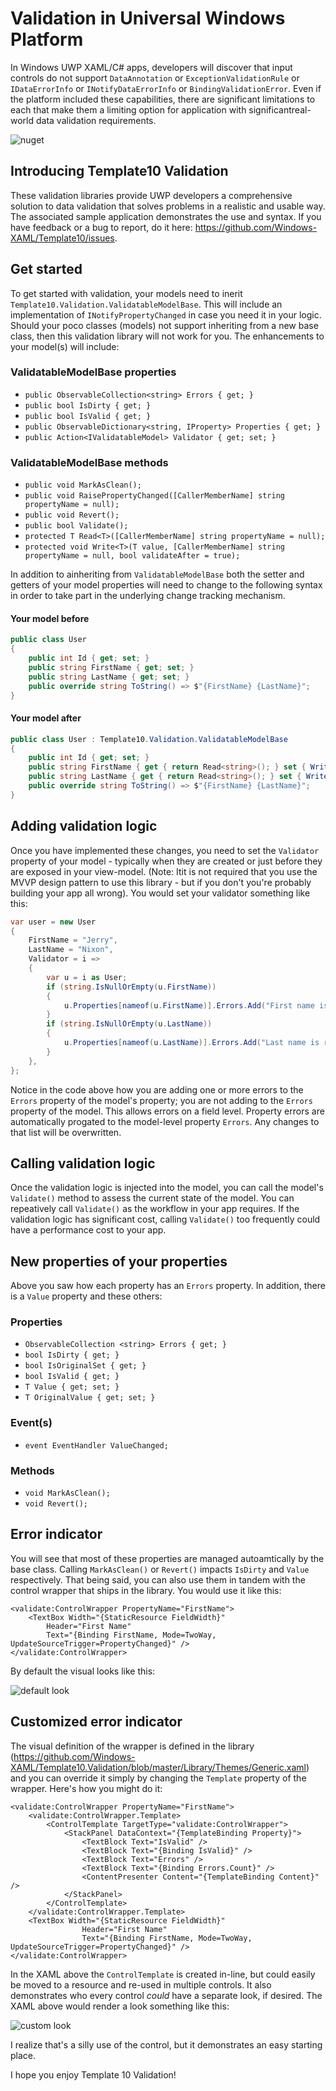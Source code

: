 # Validation in Universal Windows Platform

In Windows UWP XAML/C# apps, developers will discover that input controls do not support `DataAnnotation` or `ExceptionValidationRule` or `IDataErrorInfo` or `INotifyDataErrorInfo` or `BindingValidationError`. Even if the platform included these capabilities, there are significant limitations to each that make them a limiting option for application with significantreal-world data validation requirements.

![nuget](https://github.com/Windows-XAML/Template10.Validation/raw/master/Assets/Nuget.png)

## Introducing Template10 Validation

These validation libraries provide UWP developers a comprehensive solution to data validation that solves problems in a realistic and usable way. The associated sample application demonstrates the use and syntax. If you have feedback or a bug to report, do it here: https://github.com/Windows-XAML/Template10/issues. 

## Get started

To get started with validation, your models need to inerit `Template10.Validation.ValidatableModelBase`. This will include an implementation of `INotifyPropertyChanged` in case you need it in your logic. Should your poco classes (models) not support inheriting from a new base class, then this validation library will not work for you. The enhancements to your model(s) will include:

### ValidatableModelBase properties

* `public ObservableCollection<string> Errors { get; }`
* `public bool IsDirty { get; }`
* `public bool IsValid { get; }`
* `public ObservableDictionary<string, IProperty> Properties { get; }`
* `public Action<IValidatableModel> Validator { get; set; }`

### ValidatableModelBase methods

* `public void MarkAsClean();`
* `public void RaisePropertyChanged([CallerMemberName] string propertyName = null);`
* `public void Revert();`
* `public bool Validate();`
* `protected T Read<T>([CallerMemberName] string propertyName = null);`
* `protected void Write<T>(T value, [CallerMemberName] string propertyName = null, bool validateAfter = true);`

In addition to ainheriting from `ValidatableModelBase` both the setter and getters of your model properties will need to change to the following syntax in order to take part in the underlying change tracking mechanism.

#### Your model before

````csharp
public class User 
{
    public int Id { get; set; }
    public string FirstName { get; set; }
    public string LastName { get; set; }
    public override string ToString() => $"{FirstName} {LastName}";
}
````

#### Your model after

````csharp
public class User : Template10.Validation.ValidatableModelBase
{
    public int Id { get; set; }
    public string FirstName { get { return Read<string>(); } set { Write(value); } }
    public string LastName { get { return Read<string>(); } set { Write(value); } }
    public override string ToString() => $"{FirstName} {LastName}";
}
````

## Adding validation logic

Once you have implemented these changes, you need to set the `Validator` property of your model - typically when they are created or just before they are exposed in your view-model. (Note: Itit is not required that you use the MVVP design pattern to use this library - but if you don't you're probably building your app all wrong). You would set your validator something like this:

````csharp
var user = new User
{
    FirstName = "Jerry",
    LastName = "Nixon",
    Validator = i =>
    {
        var u = i as User;
        if (string.IsNullOrEmpty(u.FirstName))
        {
            u.Properties[nameof(u.FirstName)].Errors.Add("First name is required");
        }
        if (string.IsNullOrEmpty(u.LastName))
        {
            u.Properties[nameof(u.LastName)].Errors.Add("Last name is required");
        }
    },
};
````

Notice in the code above how you are adding one or more errors to the `Errors` property of the model's property; you are not adding to the `Errors` property of the model. This allows errors on a field level. Property errors are automatically progated to the model-level property `Errors`. Any changes to that list will be overwritten.

## Calling validation logic

Once the validation logic is injected into the model, you can call the model's `Validate()` method to assess the current state of the model. You can repeatively call `Validate()` as the workflow in your app requires. If the validation logic has significant cost, calling `Validate()` too frequently could have a performance cost to your app. 

## New properties of your properties

Above you saw how each property has an `Errors` property. In addition, there is a `Value` property and these others:

### Properties

* `ObservableCollection <string> Errors { get; }`
* `bool IsDirty { get; }`
* `bool IsOriginalSet { get; }`
* `bool IsValid { get; }`
* `T Value { get; set; }`
* `T OriginalValue { get; set; }`

### Event(s)

* `event EventHandler ValueChanged;`

### Methods

* `void MarkAsClean();`
* `void Revert();`

## Error indicator

You will see that most of these properties are managed autoamtically by the base class. Calling `MarkAsClean()` or `Revert()` impacts `IsDirty` and `Value` respectively. That being said, you can also use them in tandem with the control wrapper that ships in the library. You would use it like this:

````xaml
<validate:ControlWrapper PropertyName="FirstName">
    <TextBox Width="{StaticResource FieldWidth}"
        Header="First Name"
        Text="{Binding FirstName, Mode=TwoWay, UpdateSourceTrigger=PropertyChanged}" />
</validate:ControlWrapper>
````

By default the visual looks like this:

![default look](https://github.com/Windows-XAML/Template10.Validation/raw/master/Assets/DefaultLook.png)

## Customized error indicator

The visual definition of the wrapper is defined in the library (https://github.com/Windows-XAML/Template10.Validation/blob/master/Library/Themes/Generic.xaml) and you can override it simply by changing the `Template` property of the wrapper. Here's how you might do it:

````xaml
<validate:ControlWrapper PropertyName="FirstName">
    <validate:ControlWrapper.Template>
        <ControlTemplate TargetType="validate:ControlWrapper">
            <StackPanel DataContext="{TemplateBinding Property}">
                <TextBlock Text="IsValid" />
                <TextBlock Text="{Binding IsValid}" />
                <TextBlock Text="Errors" />
                <TextBlock Text="{Binding Errors.Count}" />
                <ContentPresenter Content="{TemplateBinding Content}" />
            </StackPanel>
        </ControlTemplate>
    </validate:ControlWrapper.Template>
    <TextBox Width="{StaticResource FieldWidth}"
                Header="First Name"
                Text="{Binding FirstName, Mode=TwoWay, UpdateSourceTrigger=PropertyChanged}" />
</validate:ControlWrapper>
````

In the XAML above the `ControlTemplate` is created in-line, but could easily be moved to a resource and re-used in multiple controls. It also demonstrates who every control *could* have a separate look, if desired. The XAML above would render a look something like this: 

![custom look](https://github.com/Windows-XAML/Template10.Validation/raw/master/Assets/CustomLook.png)

I realize that's a silly use of the control, but it demonstrates an easy starting place.

I hope you enjoy Template 10 Validation!
